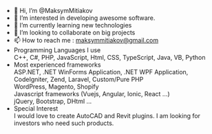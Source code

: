 - 👋 Hi, I’m @MaksymMitiakov
- 👀 I’m interested in developing awesome software.
- 🌱 I’m currently learning new technologies
- 💞️ I’m looking to collaborate on big projects
- 📫 How to reach me : maksymmitiakov@gmail.com
- Programming Languages I use  
  C++, C#, PHP, JavaScript, Html, CSS, TypeScript, Java, VB, Python
- Most experienced frameworks  
  ASP.NET, .NET WinForms Application, .NET WPF Application,  
  CodeIgniter, Zend, Laravel, Custom/Pure PHP  
  WordPress, Magento, Shopify  
  Javascript frameworks (Vuejs, Angular, Ionic, React …)  
  jQuery, Bootstrap, DHtml …  
- Special Interest  
  I would love to create AutoCAD and Revit plugins. I am looking for investors who need such products.

<!---
MaksymMitiakov/MaksymMitiakov is a ✨ special ✨ repository because its `README.md` (this file) appears on your GitHub profile.
You can click the Preview link to take a look at your changes.
--->
